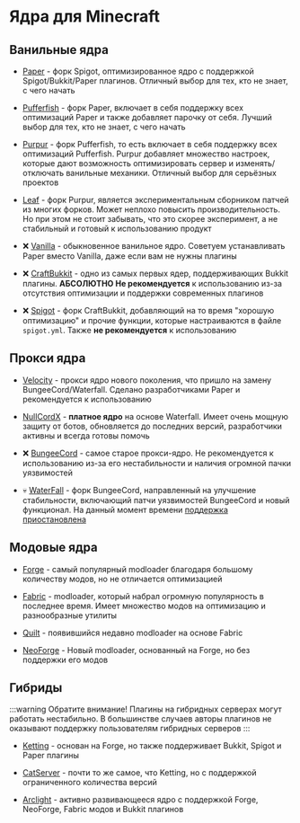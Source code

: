# Ядра для Minecraft

## Ванильные ядра

- [Paper](https://papermc.io/software/paper) - форк Spigot, оптимизированное ядро с поддержкой Spigot/Bukkit/Paper плагинов.
Отличный выбор для тех, кто не знает, с чего начать

- [Pufferfish](https://pufferfish.host/downloads) - форк Paper, включает в себя поддержку всех оптимизаций Paper и также добавляет парочку от себя.
Лучший выбор для тех, кто не знает, с чего начать

- [Purpur](https://purpurmc.org) - форк Pufferfish, то есть включает в себя поддержку всех оптимизаций Pufferfish.
Purpur добавляет множество настроек, которые дают возможность оптимизировать сервер и изменять/отключать ванильные механики.
Отличный выбор для серьёзных проектов

- [Leaf](https://www.leafmc.one) - форк Purpur, является экспериментальным сборником патчей из многих форков.
Может неплохо повысить производительность.
Но при этом не стоит забывать, что это скорее эксперимент, а не стабильный и готовый к использованию продукт

- ❌ [Vanilla](https://getbukkit.org/download/vanilla) - обыкновенное ванильное ядро.
Советуем устанавливать Paper вместо Vanilla, даже если вам не нужны плагины

- ❌ [CraftBukkit](https://getbukkit.org/download/craftbukkit) - одно из самых первых ядер, поддерживающих Bukkit плагины.
**АБСОЛЮТНО Не рекомендуется** к использованию из-за отсутствия оптимизации и поддержки современных плагинов

- ❌ [Spigot](https://getbukkit.org/download/spigot) - форк CraftBukkit, добавляющий на то время "хорошую оптимизацию" и прочие функции, которые настраиваются в файле `spigot.yml`.
Также **не рекомендуется** к использованию

## Прокси ядра

- [Velocity](https://papermc.io/software/velocity) - прокси ядро нового поколения, что пришло на замену BungeeCord/Waterfall.
Сделано разработчиками Paper и рекомендуется к использованию

- [NullCordX](https://builtbybit.com/resources/nullcordx-lightweight-antibot.22322) - **платное ядро** на основе Waterfall.
Имеет очень мощную защиту от ботов, обновляется до последних версий, разработчики активны и всегда готовы помочь
 
- ❌ [BungeeCord](https://www.spigotmc.org/wiki/bungeecord) - самое старое прокси-ядро.
Не рекомендуется к использованию из-за его нестабильности и наличия огромной пачки уязвимостей

- 💀 [WaterFall](https://papermc.io/software/waterfall) - форк BungeeCord, направленный на улучшение стабильности, включающий патчи уязвимостей BungeeCord и новый функционал.
На данный момент времени [поддержка приостановлена](https://forums.papermc.io/threads/1088)

## Модовые ядра

- [Forge](https://files.minecraftforge.net/net/minecraftforge/forge) - самый популярный modloader благодаря большому количеству модов, но не отличается оптимизацией

- [Fabric](https://fabricmc.net/use/server) - modloader, который набрал огромную популярность в последнее время.
Имеет множество модов на оптимизацию и разнообразные утилиты

- [Quilt](https://quiltmc.org/en/install/server) - появившийся недавно modloader на основе Fabric

- [NeoForge](https://neoforged.net) - Новый modloader, основанный на Forge, но без поддержки его модов

## Гибриды

:::warning Обратите внимание!
Плагины на гибридных серверах могут работать нестабильно.
В большинстве случаев авторы плагинов не оказывают поддержку пользователям гибридных серверов
:::

- [Ketting](https://kettingpowered.org) - основан на Forge, но также поддерживает Bukkit, Spigot и Paper плагины

- [CatServer](https://catmc.org) - почти то же самое, что Ketting, но с поддержкой ограниченного количества версий

- [Arclight](https://github.com/IzzelAliz/Arclight) - активно развивающееся ядро с поддержкой Forge, NeoForge, Fabric модов и Bukkit плагинов
